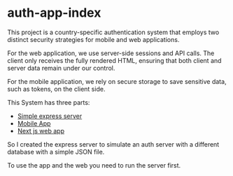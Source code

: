 # auth-app-index
This project is a country-specific authentication system that employs two distinct security strategies for mobile and web applications.

For the web application, we use server-side sessions and API calls. The client only receives the fully rendered HTML, ensuring that both client and server data remain under our control.

For the mobile application, we rely on secure storage to save sensitive data, such as tokens, on the client side.

This System has three parts: 

 - [Simple express server](https://github.com/ahmdammarr/auth-simple-express-server)
 - [Mobile App](https://github.com/ahmdammarr/country-based-auth-app)
 - [Next js web app](https://github.com/ahmdammarr/country-based-web-auth-app)

So I created the express server to simulate an auth server with a different database with a simple JSON file.

To use the app and the web you need to run the server first.

